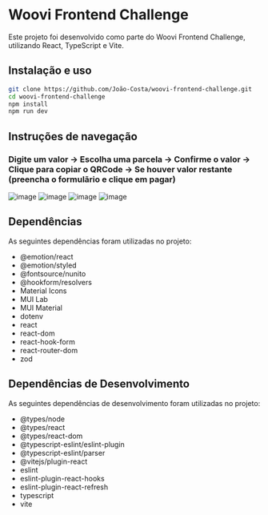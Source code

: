 # Woovi Frontend Challenge

Este projeto foi desenvolvido como parte do Woovi Frontend Challenge, utilizando React, TypeScript e Vite.

## Instalação e uso

```bash
git clone https://github.com/João-Costa/woovi-frontend-challenge.git
cd woovi-frontend-challenge
npm install
npm run dev
```

## Instruções de navegação

### Digite um valor -> Escolha uma parcela -> Confirme o valor -> Clique para copiar o QRCode -> Se houver valor restante (preencha o formulãrio e clique em pagar)

![image](https://github.com/user-attachments/assets/4ec821da-1e6b-4ed8-a426-5c9c88edec79) ![image](https://github.com/user-attachments/assets/e250d61c-da96-42f5-bb92-43792663f175) ![image](https://github.com/user-attachments/assets/d905e161-8268-4896-8eb7-ec4081c00a6d) ![image](https://github.com/user-attachments/assets/1835a223-1156-42bc-ac27-fda63fd347a5)

## Dependências

As seguintes dependências foram utilizadas no projeto:

- @emotion/react
- @emotion/styled
- @fontsource/nunito
- @hookform/resolvers
- Material Icons
- MUI Lab
- MUI Material
- dotenv
- react
- react-dom
- react-hook-form
- react-router-dom
- zod

## Dependências de Desenvolvimento

As seguintes dependências de desenvolvimento foram utilizadas no projeto:

- @types/node
- @types/react
- @types/react-dom
- @typescript-eslint/eslint-plugin
- @typescript-eslint/parser
- @vitejs/plugin-react
- eslint
- eslint-plugin-react-hooks
- eslint-plugin-react-refresh
- typescript
- vite

